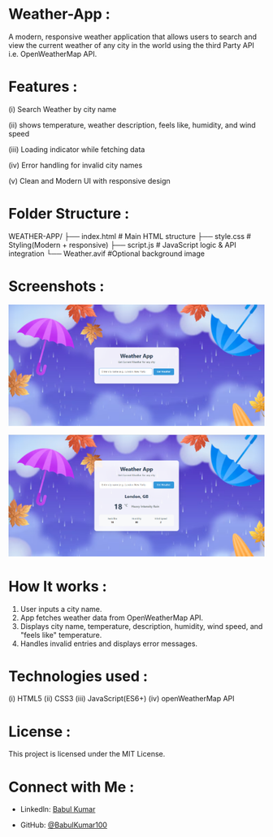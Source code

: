 # Weather-App :
A modern, responsive weather application that allows users to search and view the current weather of any city in the world using the third Party API i.e. OpenWeatherMap API.

# Features :

(i) Search Weather by city name

(ii) shows temperature, weather description, feels like, humidity, and wind speed

(iii) Loading indicator while fetching data

(iv) Error handling for invalid city names

(v) Clean and Modern UI with responsive design

# Folder Structure :

WEATHER-APP/
   ├── index.html   # Main HTML structure
   ├── style.css    # Styling(Modern + responsive)
   ├── script.js    # JavaScript logic & API integration
   └── Weather.avif #Optional background image

# Screenshots :

![weather-App UI1.png](https://github.com/BabulKumar100/Weather-App/blob/94ee32afd033e81bf917f138e33806432b605e80/weather-App%20UI1.png)

![weather-APP UI2.png](https://github.com/BabulKumar100/Weather-App/blob/94ee32afd033e81bf917f138e33806432b605e80/weather-App%20UI2.png)

# How It works :

1. User inputs a city name.
2. App fetches weather data from OpenWeatherMap API.
3. Displays city name, temperature, description, humidity, wind speed, and "feels like" temperature.
4. Handles invalid entries and displays error messages.

# Technologies used :

(i) HTML5
(ii) CSS3
(iii) JavaScript(ES6+)
(iv) openWeatherMap API

# License :

This project is licensed under the MIT License.

# Connect with Me :

- Linkedln: [Babul Kumar](https://www.linkedin.com/in/babulkumar100)

- GitHub:   [@BabulKumar100](https://github.com/BabulKumar100)

   

